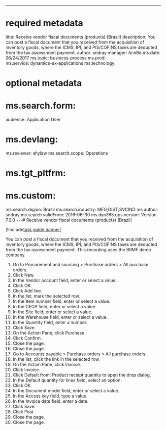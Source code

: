 --- 
# required metadata 
 
title: Receive vendor fiscal documents (products) (Brazil)
description: You can post a fiscal document that you received from the acquisition of inventory goods, where the ICMS, IPI, and PIS/COFINS taxes are deducted from the tax assessment payment. 
author: sndray
manager: AnnBe 
ms.date: 06/24/2017
ms.topic: business-process 
ms.prod:  
ms.service: dynamics-ax-applications 
ms.technology:  
 
# optional metadata 
 
# ms.search.form:   
audience: Application User 
# ms.devlang:  
ms.reviewer: shylaw
ms.search.scope: Operations 
# ms.tgt_pltfrm:  
# ms.custom:  
ms.search.region: Brazil
ms.search.industry: MFG;DIST;SVCIND
ms.author: sndray
ms.search.validFrom: 2016-06-30 
ms.dyn365.ops.version: Version 7.0.0 
---# Receive vendor fiscal documents (products) (Brazil)

[!include[task guide banner](../../includes/task-guide-banner.md)]

You can post a fiscal document that you received from the acquisition of inventory goods, where the ICMS, IPI, and PIS/COFINS taxes are deducted from the tax assessment payment. This recording uses the BRMF demo company.

1. Go to Procurement and sourcing > Purchase orders > All purchase orders.
2. Click New.
3. In the Vendor account field, enter or select a value.
4. Click OK.
5. Click Add line.
6. In the list, mark the selected row.
7. In the Item number field, enter or select a value.
8. In the CFOP field, enter or select a value.
9. In the Site field, enter or select a value.
10. In the Warehouse field, enter or select a value.
11. In the Quantity field, enter a number.
12. Click Save.
13. On the Action Pane, click Purchase.
14. Click Confirm.
15. Close the page.
16. Close the page.
17. Go to Accounts payable > Purchase orders > All purchase orders.
18. In the list, click the link in the selected row.
19. On the Action Pane, click Invoice.
20. Click Invoice.
21. Click Default from: Product receipt quantity to open the drop dialog.
22. In the Default quantity for lines field, select an option.
23. Click OK.
24. In the Document model field, enter or select a value.
25. In the Access key field, type a value.
26. In the Invoice date field, enter a date.
27. Click Save.
28. Click Post.
29. Close the page.
30. Close the page.

